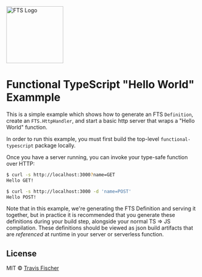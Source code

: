 <img src="https://raw.githubusercontent.com/transitive-bullshit/functional-typescript/master/logo.png" alt="FTS Logo" width="150" />

# Functional TypeScript "Hello World" Exammple

This is a simple example which shows how to generate an FTS `Definition`, create an `FTS.HttpHandler`, and start a basic http server that wraps a "Hello World" function.

In order to run this example, you must first build the top-level `functional-typescript` package locally.

Once you have a server running, you can invoke your type-safe function over HTTP:

```bash
$ curl -s http://localhost:3000?name=GET
Hello GET!

$ curl -s http://localhost:3000 -d 'name=POST'
Hello POST!
```

Note that in this example, we're generating the FTS Definition and serving it together, but in practice it is recommended that you generate these definitions during your build step, alongside your normal TS => JS compilation. These definitions should be viewed as json build artifacts that are _referenced_ at runtime in your server or serverless function.

## License

MIT © [Travis Fischer](https://transitivebullsh.it)
